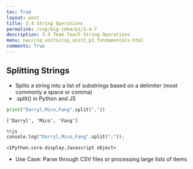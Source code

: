 ```yaml
---
toc: True
layout: post
title: 3.4 String Operations
permalink: /csp/big-idea/p1/3-4-7
description: 3.4 Team Teach String Operations
menu: nav/csp_units/csp_unit3_p1_fundamentals.html
comments: True
---
```


## Splitting Strings
 - Splits a string into a list of substrings based on a delimiter (most commonly a space or comma)
 - .split() in Python and JS


```python
print("Darryl,Mico,Fang".split(","))
```

    ['Darryl', 'Mico', 'Fang']



```python
%%js
console.log("Darryl,Mico,Fang".split(","));
```


    <IPython.core.display.Javascript object>


 - Use Case: Parse through CSV files or processing large lists of items

